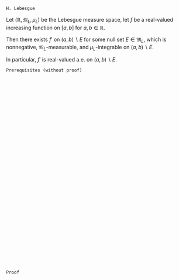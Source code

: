 ```
H. Lebesgue
```

Let $(\mathbb{R}, \mathfrak{M}_L, \mu_L)$ be the Lebesgue measure space, let $f$ be a real-valued increasing function on $[a, b]$ for $a, b \in \mathbb{R}$.

Then there exists $f'$ on $(a, b)\backslash E$ for some null set $E\in\mathfrak{M}_L$, which is nonnegative, $\mathfrak{M}_L$-measurable, and $\mu_L$-integrable on $(a, b)\backslash E$.

In particular, $f'$ is real-valued a.e. on $(a,b)\backslash E$.

```
Prerequisites (without proof)
```


<br>
<br>
<br>
<br>
<br>
<br>
<br>
<br>
<br>
<br>
<br>
<br>
<br>
<br>
<br>
<br>
<br>
<br>
<br>
<br>
<br>
<br>
<br>
<br>
<br>
<br>
<br>
<br>
<br>
<br>


```
Proof
```
